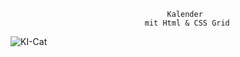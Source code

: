                                        Kalender
                                  mit Html & CSS Grid

![KI-Cat](https://robert-leitinger.com/wp-content/uploads/2023/06/bunte-katze-ki-bild-436x775.jpg)
